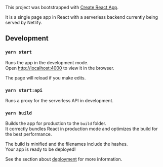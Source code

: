 This project was bootstrapped with [Create React App](https://github.com/facebook/create-react-app).

It is a single page app in React with a serverless backend currently being served by Netlify.

## Development

### `yarn start`

Runs the app in the development mode.<br />
Open [http://localhost:4000](http://localhost:4000) to view it in the browser.

The page will reload if you make edits.<br />

### `yarn start:api`
Runs a proxy for the serverless API in development.


### `yarn build`

Builds the app for production to the `build` folder.<br />
It correctly bundles React in production mode and optimizes the build for the best performance.

The build is minified and the filenames include the hashes.<br />
Your app is ready to be deployed!

See the section about [deployment](https://facebook.github.io/create-react-app/docs/deployment) for more information.
